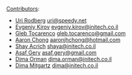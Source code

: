 [Contributors](https://github.com/speedy-net/speedy-net/graphs/contributors):

 - [Uri Rodberg](https://github.com/uri-rodberg) <uri@speedy.net>
 - [Evgeniy Kirov](https://github.com/kirov) <evgeniy.kirov@initech.co.il>
 - [Gleb Tocarenco](https://github.com/Gleb-Tocarenco) <gleb.tocarenco@gmail.com>
 - [Aaron Chong](https://github.com/acjh) <aaronjhchong@hotmail.com>
 - [Shay Acrich](https://github.com/shay-initech) <shaya@initech.co.il>
 - [Asaf Gery](https://github.com/asafg) <asaf.gery@gmail.com>
 - [Dima Orman](https://github.com/dimaorman) <dima.orman@initech.co.il>
 - [Dima Mitgartz](https://github.com/dima-initech) <dima@initech.co.il>
